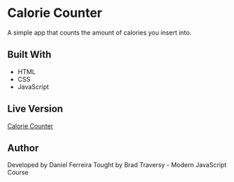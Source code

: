 # Calorie Counter

A simple app that counts the amount of calories you insert into.

## Built With

- HTML
- CSS
- JavaScript

## Live Version

[Calorie Counter](https://caloriecounter.netlify.com/)

## Author

Developed by Daniel Ferreira
Tought by Brad Traversy - Modern JavaScript Course
